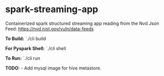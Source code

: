 # spark-streaming-app
Containerized spark structured streaming app reading from the Nvd Json Feed:
    https://nvd.nist.gov/vuln/data-feeds

**To Build:**
    `./cli build

**For Pyspark Shell:**
    `./cli shell

**To Run:**
    `./cli run


**TODO:** 
    - Add mysql image for hive metastore.
